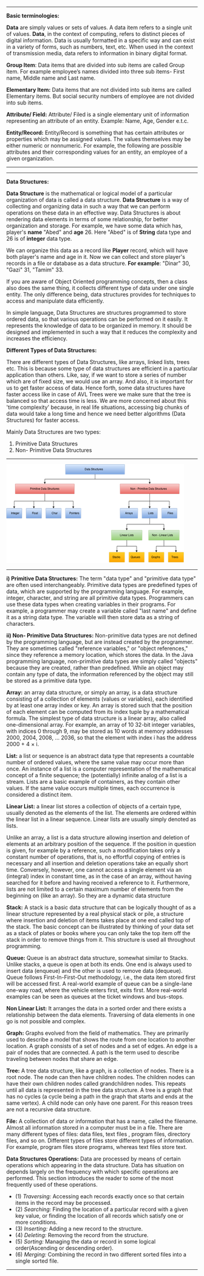 ***
**Basic terminologies:**

**Data** are simply values or sets of values. A data item refers to a single unit of values. **Data**, in the context of computing, refers to distinct pieces of digital information. Data is usually formatted in a specific way and can exist in a variety of forms, such as numbers, text, etc. When used in the context of transmission media, data refers to information in binary digital format.

**Group Item**: Data items that are divided into sub items are called Group item. For example employee’s names divided into three sub items- First name, Middle name and Last name.

**Elementary Item:** Data items that are not divided into sub items are called Elementary items. But social security numbers of employee are not divided into sub items.

**Attribute/ Field:** Attribute/ Filed is a single elementary unit of information representing an attribute of an entity. Example: Name, Age, Gender e.t.c.

**Entity/Record:** Entity/Record is something that has certain attributes or properties which may be assigned values. The values themselves may be either numeric or nonnumeric. For example, the following are possible attributes and their corresponding values for an entity, an employee of a given organization.
***


***
**Data Structures:**

**Data Structure** is the mathematical or logical model of a particular organization of data is called a data structure. **Data Structure** is a way of collecting and organizing data in such a way that we can perform operations on these data in an effective way. Data Structures is about rendering data elements in terms of some relationship, for better organization and storage. For example, we have some data which has, player's **name** "Abed" and **age** 26. Here "Abed" is of **String** data type and 26 is of **integer** data type.

We can organize this data as a record like **Player** record, which will have both player's name and age in it. Now we can collect and store player's records in a file or database as a data structure. **For example**: "Dinar" 30, "Gazi" 31, "Tamim" 33.

If you are aware of Object Oriented programming concepts, then a class also does the same thing, it collects different type of data under one single entity. The only difference being, data structures provides for techniques to access and manipulate data efficiently.

In simple language, Data Structures are structures programmed to store ordered data, so that various operations can be performed on it easily. It represents the knowledge of data to be organized in memory. It should be designed and implemented in such a way that it reduces the complexity and increases the efficiency.


**Different Types of Data Structures:**

There are different types of Data Structures, like arrays, linked lists, trees etc. This is because some type of data structures are efficient in a particular application than others. Like, say, if we want to store a series of number which are of fixed size, we would use an array. And also, it is important for us to get faster access of data. Hence forth, some data structures have faster access like in case of AVL Trees were we make sure that the tree is balanced so that access time is less. We are more concerned about this 'time complexity' because, in real life situations, accessing big chunks of data would take a long time and hence we need better algorithms (Data Structures) for faster access.

Mainly Data Structures are two types:

1) Primitive Data Structures
1) Non- Primitive Data Structures
***
![](./23_Media/data_types.jpg)
***


**i) Primitive Data Structures:** The term "data type" and "primitive data type" are often used interchangeably. Primitive data types are predefined types of data, which are supported by the programming language. For example, integer, character, and string are all primitive data types. Programmers can use these data types when creating variables in their programs. For example, a programmer may create a variable called "last name" and define it as a string data type. The variable will then store data as a string of characters.


**ii) Non- Primitive Data Structures:** Non-primitive data types are not defined by the programming language, but are instead created by the programmer. They are sometimes called "reference variables," or "object references," since they reference a memory location, which stores the data. In the Java programming language, non-primitive data types are simply called "objects" because they are created, rather than predefined. While an object may contain any type of data, the information referenced by the object may still be stored as a primitive data type.

**Array:** an array data structure, or simply an array, is a data structure consisting of a collection of elements (values or variables), each identified by at least one array index or key. An array is stored such that the position of each element can be computed from its index tuple by a mathematical formula. The simplest type of data structure is a linear array, also called one-dimensional array. For example, an array of 10 32-bit integer variables, with indices 0 through 9, may be stored as 10 words at memory addresses 2000, 2004, 2008, ... 2036, so that the element with index i has the address 2000 + 4 × i.

**List:** a list or sequence is an abstract data type that represents a countable number of ordered values, where the same value may occur more than once. An instance of a list is a computer representation of the mathematical concept of a finite sequence; the (potentially) infinite analog of a list is a stream. Lists are a basic example of containers, as they contain other values. If the same value occurs multiple times, each occurrence is considered a distinct item.

**Linear List:** a linear list stores a collection of objects of a certain type, usually denoted as the elements of the list. The elements are ordered within the linear list in a linear sequence. Linear lists are usually simply denoted as lists.

Unlike an array, a list is a data structure allowing insertion and deletion of elements at an arbitrary position of the sequence. If the position in question is given, for example by a reference, such a modification takes only a constant number of operations, that is, no effortful copying of entries is necessary and all insertion and deletion operations take an equally short time. Conversely, however, one cannot access a single element via an (integral) index in constant time, as in the case of an array, without having searched for it before and having received a reference to it. Furthermore, lists are not limited to a certain maximum number of elements from the beginning on (like an array). So they are a dynamic data structure

**Stack:** A stack is a basic data structure that can be logically thought of as a linear structure represented by a real physical stack or pile, a structure where insertion and deletion of items takes place at one end called top of the stack. The basic concept can be illustrated by thinking of your data set as a stack of plates or books where you can only take the top item off the stack in order to remove things from it. This structure is used all throughout programming.

**Queue:** Queue is an abstract data structure, somewhat similar to Stacks. Unlike stacks, a queue is open at both its ends. One end is always used to insert data (enqueue) and the other is used to remove data (dequeue). Queue follows First-In-First-Out methodology, i.e., the data item stored first will be accessed first. A real-world example of queue can be a single-lane one-way road, where the vehicle enters first, exits first. More real-world examples can be seen as queues at the ticket windows and bus-stops.

**Non Linear List:** It arranges the data in a sorted order and there exists a relationship between the data elements. Traversing of data elements in one go is not possible and complex.

**Graph:** Graphs evolved from the field of mathematics. They are primarily used to describe a model that shows the route from one location to another location. A graph consists of a set of nodes and a set of edges. An edge is a pair of nodes that are connected. A path is the term used to describe traveling between nodes that share an edge.

**Tree:** A tree data structure, like a graph, is a collection of nodes. There is a root node. The node can then have children nodes. The children nodes can have their own children nodes called grandchildren nodes. This repeats until all data is represented in the tree data structure. A tree is a graph that has no cycles (a cycle being a path in the graph that starts and ends at the same vertex). A child node can only have one parent. For this reason trees are not a recursive data structure.

**File:** A collection of data or information that has a name, called the filename. Almost all information stored in a computer must be in a file. There are many different types of files: data files, text files , program files, directory files, and so on. Different types of files store different types of information. For example, program files store programs, whereas text files store text.


**Data Structures Operations:** Data are processed by means of certain operations which appearing in the data structure. Data has situation on depends largely on the frequency with which specific operations are performed. This section introduces the reader to some of the most frequently used of these operations.

- (1) *Traversing:* Accessing each records exactly once so that certain items in the record may be processed.
- (2) *Searching:* Finding the location of a particular record with a given key value, or finding the location of all records which satisfy one or more conditions.
- (3) *Inserting:* Adding a new record to the structure.
- (4) *Deleting:* Removing the record from the structure.
- (5) *Sorting:* Managing the data or record in some logical order(Ascending or descending order).
- (6) *Merging:* Combining the record in two different sorted files into a single sorted file.
***
